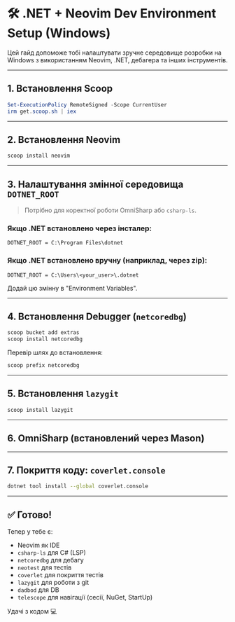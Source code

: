 # 🛠️ .NET + Neovim Dev Environment Setup (Windows)

Цей гайд допоможе тобі налаштувати зручне середовище розробки на Windows з використанням Neovim, .NET, дебагера та інших інструментів.

---

## 1. Встановлення Scoop

```powershell
Set-ExecutionPolicy RemoteSigned -Scope CurrentUser
irm get.scoop.sh | iex
```

---

## 2. Встановлення Neovim

```powershell
scoop install neovim
```

---

## 3. Налаштування змінної середовища `DOTNET_ROOT`

> Потрібно для коректної роботи OmniSharp або `csharp-ls`.

### Якщо .NET встановлено через інсталер:

```
DOTNET_ROOT = C:\Program Files\dotnet
```

### Якщо .NET встановлено вручну (наприклад, через zip):

```
DOTNET_ROOT = C:\Users\<your_user>\.dotnet
```

Додай цю змінну в "Environment Variables".

---

## 4. Встановлення Debugger (`netcoredbg`)

```powershell
scoop bucket add extras
scoop install netcoredbg
```

Перевір шлях до встановлення:

```powershell
scoop prefix netcoredbg
```

---

## 5. Встановлення `lazygit`

```powershell
scoop install lazygit
```

---

## 6. OmniSharp (встановлений через Mason)

---

## 7. Покриття коду: `coverlet.console`

```bash
dotnet tool install --global coverlet.console
```

---

## ✅ Готово!

Тепер у тебе є:

- Neovim як IDE
- `csharp-ls` для C# (LSP)
- `netcoredbg` для дебагу
- `neotest` для тестів
- `coverlet` для покриття тестів
- `lazygit` для роботи з git
- `dadbod`  для DB
- `telescope`  для навігації (сесії, NuGet, StartUp)

Удачі з кодом 💻
